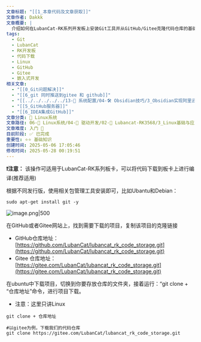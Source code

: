 ```yaml
---
文章标题: "[[1_本章代码及文章获取]]"
文章作者: Dakkk
文章概要: |
  介绍如何在LubanCat-RK系列开发板上安装Git工具并从GitHub/Gitee克隆代码仓库的基础操作指南
tags:
  - Git
  - LubanCat
  - RK开发板
  - 代码下载
  - Linux
  - GitHub
  - Gitee
  - 嵌入式开发
相关文章:
  - "[[0_Git问题解决]]"
  - "[[6_git 同时推送到gitee 和 github]]"
  - "[[../../../../../13-🔧 系统配置/04-🛠️ Obsidian技巧/3_Obsidian实现阿里云同步和Git备份]]"
  - "[[5_GitHub服务器]]"
  - "[[6_IDEA集成GitHub]]"
文章分类: 🐧 Linux系统
文章路径: 06-🐧 Linux系统/04-🔌 驱动开发/02-💾 Lubancat-RK3568/3_Linux基础与应用开发实战/2_使用板卡开发C程序/1_本章代码及文章获取.md
文章难度: 入门 🌱
目前阶段: ✅ 已完成
重要性: ⭐⭐ 基础知识
创建时间: 2025-05-06 17:05:46
修改时间: 2025-05-28 00:19:51
---
```


**❗️注意：** 该操作可适用于LubanCat-RK系列板卡，可以将代码下载到板卡上进行编译(推荐适用)

根据不同发行版，使用相关包管理工具安装即可，比如Ubantu和Debian：
```shell
sudo apt-get install git -y
```

![image.png|500](https://my-obsidian-image.oss-cn-guangzhou.aliyuncs.com/2025/05/a2e2191e13e447982a83083281427563.png)


在GitHub或者Gitee网站上，找到需要下载的项目，复制该项目的克隆链接
- GitHub仓库地址：[https://github.com/LubanCat/lubancat_rk_code_storage.git](https://github.com/LubanCat/lubancat_rk_code_storage.git)
- Gitee 仓库地址：[https://gitee.com/LubanCat/lubancat_rk_code_storage.git](https://gitee.com/LubanCat/lubancat_rk_code_storage.git)

在ubuntu中下载项目，切换到你要存放仓库的文件夹，接着运行：“git clone + “仓库地址”命令，进行项目下载。
- 注意：这里只讲Linux
```shell
git clone + 仓库地址

#以gitee为例，下载我们的代码仓库
git clone https://gitee.com/LubanCat/lubancat_rk_code_storage.git
```